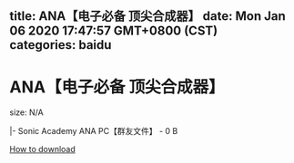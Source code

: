 
title: ANA【电子必备   顶尖合成器】
date: Mon Jan 06 2020 17:47:57 GMT+0800 (CST)    
categories: baidu
---

# ANA【电子必备   顶尖合成器】
size: N/A
 
 
|- Sonic Academy ANA PC【群友文件】 - 0 B

[How to download](https://bpcam.bemobtrk.com/go/2ceec3aa-1ca2-46d6-b9ff-aaa5c184517c?jno=5119)